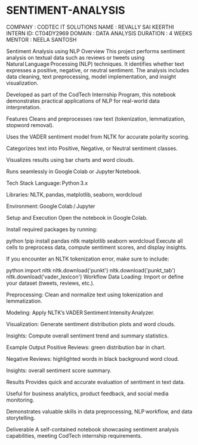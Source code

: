 # SENTIMENT-ANALYSIS
COMPANY : CODTEC IT SOLUTIONS
NAME : REVALLY SAI KEERTHI
INTERN ID: CT04DY2969 DOMAIN : DATA ANALYSIS
DURATION : 4 WEEKS MENTOR : NEELA SANTOSH

Sentiment Analysis using NLP 
Overview
This project performs sentiment analysis on textual data such as reviews or tweets using Natural Language Processing (NLP) techniques. It identifies whether text expresses a positive, negative, or neutral sentiment. The analysis includes data cleaning, text preprocessing, model implementation, and insight visualization.

Developed as part of the CodTech Internship Program, this notebook demonstrates practical applications of NLP for real-world data interpretation.

Features
Cleans and preprocesses raw text (tokenization, lemmatization, stopword removal).

Uses the VADER sentiment model from NLTK for accurate polarity scoring.

Categorizes text into Positive, Negative, or Neutral sentiment classes.

Visualizes results using bar charts and word clouds.

Runs seamlessly in Google Colab or Jupyter Notebook.

Tech Stack
Language: Python 3.x

Libraries: NLTK, pandas, matplotlib, seaborn, wordcloud

Environment: Google Colab / Jupyter

Setup and Execution
Open the notebook in Google Colab.

Install required packages by running:

python
!pip install pandas nltk matplotlib seaborn wordcloud
Execute all cells to preprocess data, compute sentiment scores, and display insights.

If you encounter an NLTK tokenization error, make sure to include:

python
import nltk
nltk.download('punkt')
nltk.download('punkt_tab')
nltk.download('vader_lexicon')
Workflow
Data Loading: Import or define your dataset (tweets, reviews, etc.).

Preprocessing: Clean and normalize text using tokenization and lemmatization.

Modeling: Apply NLTK’s VADER Sentiment Intensity Analyzer.

Visualization: Generate sentiment distribution plots and word clouds.

Insights: Compute overall sentiment trend and summary statistics.

Example Output
Positive Reviews: green distribution bar in chart.

Negative Reviews: highlighted words in black background word cloud.

Insights: overall sentiment score summary.

Results
Provides quick and accurate evaluation of sentiment in text data.

Useful for business analytics, product feedback, and social media monitoring.

Demonstrates valuable skills in data preprocessing, NLP workflow, and data storytelling.

Deliverable
A self-contained notebook showcasing sentiment analysis capabilities, meeting CodTech internship requirements.
